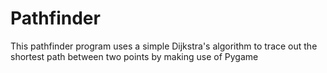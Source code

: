 # Pathfinder
This pathfinder program uses a simple Dijkstra's algorithm to trace out the shortest path between two points by making use of Pygame
